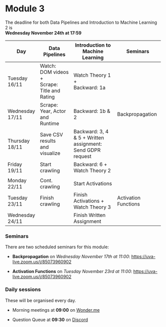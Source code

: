 
# Module 3

The deadline for both Data Pipelines and Introduction to Machine Learning 2 is<br>**Wednesday November 24th at 17:59**

| Day                | Data Pipelines               | Introduction to<br>Machine Learning | Seminars                    |
| ------------------ | ---------------------------- | ----------------------------------- | --------------------------- |
| Tuesday<br>16/11   | Watch: DOM videos +<br>Scrape: Title and Rating | Watch Theory 1 +<br>Backward: 1a |             |
| Wednesday<br>17/11 | Scrape: Year, Actor<br>and Runtime | Backward: 1b & 2              | Backpropagation             |
| Thursday<br>18/11  | Save CSV results<br>and visualize | Backward: 3, 4 & 5 + Written<br>assignment: Send GDPR request | |
| Friday<br>19/11    | Start crawling               | Backward: 6 +<br>Watch Theory 2     |                             |
|                    |                              |                                     |                             |
| Monday<br>22/11    | Cont. crawling               | Start Activations                   |                             |
| Tuesday<br>23/11   | Finish crawling              | Finish Activations +<br>Watch Theory 3 | Activation Functions     |
| Wednesday<br>24/11 |                              | Finish Written Assignment           |                             |

### Seminars

There are two scheduled seminars for this module:

* **Backpropagation** on *Wednesday November 17th at 11:00*: <https://uva-live.zoom.us/j/85073960902>

* **Activation Functions** on *Tuesday November 23rd at 11:00*: <https://uva-live.zoom.us/j/85073960902>

### Daily sessions

These will be organised every day.

* Morning meetings at **09:00** on [Wonder.me](https://www.wonder.me/r?id=c6cdcb4d-7901-44dc-9b9f-fe90898c22a5)

* Question Queue at **09:30** on [Discord](https://discord.gg/y9BVSck5z5)


